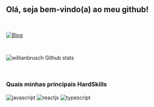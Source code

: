 ## Olá, seja bem-vindo(a) ao meu github!
<br/>

[![Blog](https://img.shields.io/badge/LinkedIn-0077B5?style=for-the-badge&logo=linkedin&logoColor=white)](https://www.linkedin.com/in/willian-brusch-237448154/)

<br/>

![willianbrusch Github stats](https://github-readme-stats.vercel.app/api?username=willianbrusch&show_icons=true&theme=react)


<br/>

### Quais minhas principais HardSkills


<div style="display: inline_block">
  <img align="center" alt="javascript" src="https://img.shields.io/badge/JavaScript-F7DF1E?style=for-the-badge&logo=javascript&logoColor=black" >
  <img align="center" alt="reactjs" src="https://img.shields.io/badge/React-20232A?style=for-the-badge&logo=react&logoColor=61DAFB" >
  <img align="center" alt="typescript" src="https://img.shields.io/badge/TypeScript-007ACC?style=for-the-badge&logo=typescript&logoColor=white" >
</div>
